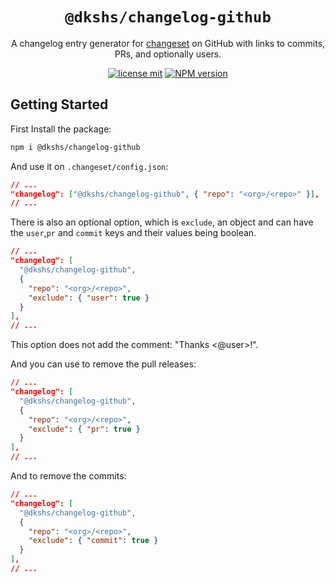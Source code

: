 <div align="center">

# `@dkshs/changelog-github`

A changelog entry generator for [changeset](https://github.com/changesets/changesets) on GitHub with links to commits, PRs, and optionally users.

[![license mit](https://img.shields.io/badge/licence-MIT-7c3aed)](https://github.com/dkshs/changelog-github/blob/master/LICENSE)
[![NPM version][npm-image]][npm-url]

</div>

[npm-url]: https://www.npmjs.com/package/@dkshs/changelog-github
[npm-image]: https://img.shields.io/npm/v/@dkshs/changelog-github?color=7c3aed&logoColor=7c3aed

## Getting Started

First Install the package:

```bash
npm i @dkshs/changelog-github
```

And use it on `.changeset/config.json`:

```json
// ...
"changelog": ["@dkshs/changelog-github", { "repo": "<org>/<repo>" }],
// ...
```

There is also an optional option, which is `exclude`, an object and can have the `user`,`pr` and `commit` keys and their values being boolean.

```json
// ...
"changelog": [
  "@dkshs/changelog-github",
  {
    "repo": "<org>/<repo>",
    "exclude": { "user": true }
  }
],
// ...
```

This option does not add the comment: "Thanks <@user>!".

And you can use to remove the pull releases:

```json
// ...
"changelog": [
  "@dkshs/changelog-github",
  {
    "repo": "<org>/<repo>",
    "exclude": { "pr": true }
  }
],
// ...
```

And to remove the commits:

```json
// ...
"changelog": [
  "@dkshs/changelog-github",
  {
    "repo": "<org>/<repo>",
    "exclude": { "commit": true }
  }
],
// ...
```
